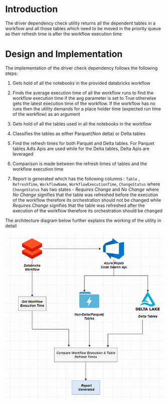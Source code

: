 # Introduction

The driver dependency check utility returns all the dependent tables in a workflow and all those tables which need to be moved in the priority queue as their refresh time is after the workflow execution time

#  Design and Implementation

The implementation of the driver check dependency follows the following steps:

1. Gets hold of all the notebooks in the provided databricks workflow

2. Finds the average execution time of all the workflow runs to find the workflow execution time if the avg parameter is set to True otherwise gets the latest execution time of the workflow.
If the workflow has no runs then the utility demands for a place holder time (expected run time of the workflow) as an argument

3. Gets hold of all the tables used in all the notebooks in the workflow

4. Classifies the tables as either Parquet(Non delta) or Delta tables

5. Find the refresh times for both Parquet and Delta tables. For Parquet tables Adls Apis are used while for the Delta tables, Delta Apis are leveraged

6. Comparison is made between the refresh times of tables and the workflow execution time

7. Report is generated which has the following columns : `Table` , `RefreshTime`, `WorkflowName`, `WorkflowExecutionTime`, `ChangeStatus` where `ChangeStatus` has two states - *Requires Change* and *No Change* where *No Change* signifies that the table was refreshed before the execution of the workflow therefore its orchestration should not be changed while *Requires Change* signifies that the table was refreshed after the execution of the workflow therefore its orchestration should be changed

The architecture diagram below further explains the working of the utility in detail

<p align="center">
  <img src="assets/dependency_check_utility_architecture_diagram.PNG" />
</p>
